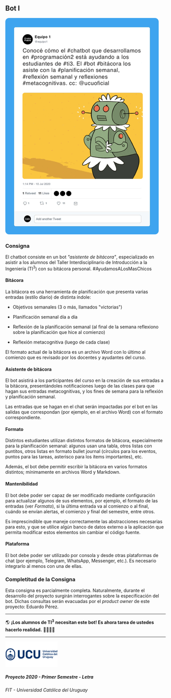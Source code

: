 ## Bot I

![Tweet_1](./Assets/1.png)

### Consigna

El chatbot consiste en un bot _"asistente de bitácora"_, especializado en asistir a los alumnos del Taller Interdisciplinario de Introducción a la Ingeniería (TI<sup>3</sup>) con su bitácora personal. #AyudamosALosMasChicos

#### Bitácora

La bitácora es una herramienta de planificación que presenta varias entradas (estilo diario) de distinta índole:

- Objetivos semanales (3 o más, llamados "victorias")

- Planificación semanal día a día

- Reflexión de la planificación semanal (al final de la semana reflexiono sobre la planificación que hice al comienzo)

- Reflexión metacognitiva (luego de cada clase)

El formato actual de la bitácora es un archivo Word con lo último al comienzo que es revisado por los docentes y ayudantes del curso.

#### Asistente de bitácora

El bot asistirá a los participantes del curso en la creación de sus entradas a la bitácora, presentándoles notificaciones luego de las clases para que hagan sus entradas metacognitivas, y los fines de semana para la reflexión y planificación semanal.

Las entradas que se hagan en el chat serán impactadas por el bot en las salidas que correspondan (por ejemplo, en el archivo Word) con el formato correspondiente.

#### Formato

Distintos estudiantes utilizan distintos formatos de bitácora, especialmente para la planificación semanal: algunos usan una tabla, otros listas con puntitos, otros listas en formato bullet journal (círculos para los eventos, puntos para las tareas, asterisco para los ítems importantes), etc.

Además, el bot debe permitir escribir la bitácora en varios formatos distintos; mínimamente en archivos Word y Markdown.

#### Mantenibilidad

El bot debe poder ser capaz de ser modificado mediante configuración para actualizar algunos de sus elementos, por ejemplo, el formato de las entradas (ver _Formato_), si la última entrada va al comienzo o al final, cuándo se envían alertas, el comienzo y final del semestre, entre otros.

Es imprescindible que maneje correctamente las abstracciones necesarias para esto, y que se utilice algún banco de datos externo a la aplicación que permita modificar estos elementos sin cambiar el código fuente.

#### Plataforma

El bot debe poder ser utilizado por consola y desde otras plataformas de chat (por ejemplo, Telegram, WhatsApp, Messenger, etc.). Es necesario integrarlo al menos con una de ellas.

### Completitud de la Consigna

Esta consigna es parcialmente completa. Naturalmente, durante el desarrollo del proyecto surgirán interrogantes sobre la especificación del bot. Dichas consultas serán evacuadas por el _product owner_ de este proyecto: Eduardo Pérez.


----

🌎  **¡Los alumnos de TI<sup>3</sup> necesitan este bot! Es ahora tarea de ustedes hacerlo realidad.** 👨‍💻👩‍💻

---

![UCU](https://github.com/ucudal/PII_Conceptos_De_POO/raw/master/Assets/logo-ucu.png)

##### Proyecto 2020 - Primer Semestre - Letra
###### FIT - Universidad Católica del Uruguay
